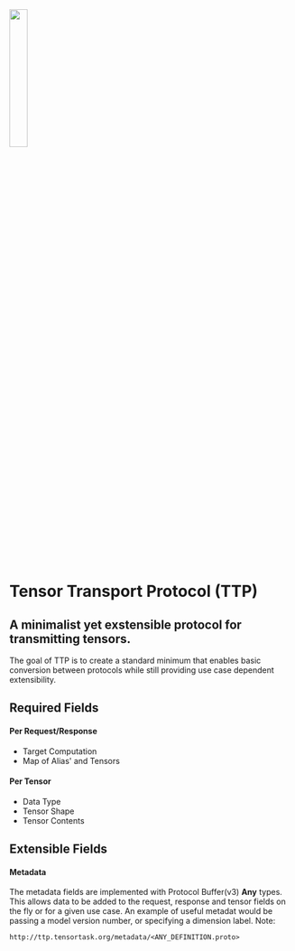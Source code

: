 <img src="https://storage.googleapis.com/ttp-static/ttp_transparent.png" width="25%">

# Tensor Transport Protocol (TTP)
## A minimalist yet exstensible protocol for transmitting tensors.

The goal of TTP is to create a standard minimum that enables basic conversion between protocols while still providing use case dependent extensibility.

## Required Fields
#### Per Request/Response
* Target Computation
* Map of Alias' and Tensors 

#### Per Tensor
* Data Type
* Tensor Shape
* Tensor Contents

## Extensible Fields
#### Metadata
The metadata fields are implemented with Protocol Buffer(v3) **Any** types. This allows data to be added to the request, response and tensor fields on the fly or for a given use case. An example of useful metadat would be passing a model version number, or specifying a dimension label. Note:

```
http://ttp.tensortask.org/metadata/<ANY_DEFINITION.proto>
```


